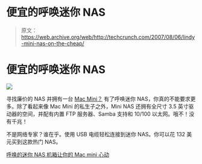 # 便宜的呼唤迷你 NAS

> 原文：<https://web.archive.org/web/http://techcrunch.com/2007/08/06/lindy-mini-nas-on-the-cheap/>

# 便宜的呼唤迷你 NAS

![](img/3d405ed56a626999324e715e798092b3.png)

寻找廉价的 NAS 并拥有一台 [Mac Mini？](https://web.archive.org/web/20201125150221/https://crunchbase.com/product/mac-mini) 有了呼唤迷你 NAS，你真的不能要求更多。除了看起来像 Mac Mini 的私生子之外，Mini NAS 还拥有全尺寸 3.5 英寸驱动器的空间，并配有内置 FTP 服务器、Samba 支持和 10/100 以太网。哦不！没有千兆！

不是网络专家？谁在乎。使用 USB 电缆轻松连接到迷你 NAS。你可以花 132 美元买到这款热门 NAS。

[呼唤的迷你 NAS 机箱让你的 Mac mini 心动](https://web.archive.org/web/20201125150221/http://www.engadget.com/2007/08/06/lindys-mini-nas-enclosure-hearts-your-mac-mini/)